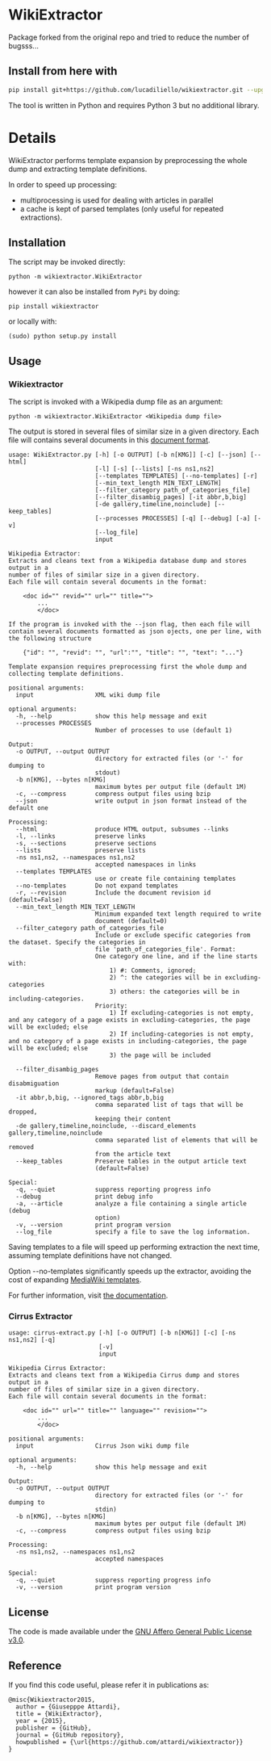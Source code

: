 # WikiExtractor

Package forked from the original repo and tried to reduce the number of bugsss...

## Install from here with
```bash
pip install git+https://github.com/lucadiliello/wikiextractor.git --upgrade
```

The tool is written in Python and requires Python 3 but no additional library.

# Details

WikiExtractor performs template expansion by preprocessing the whole dump and extracting template definitions.

In order to speed up processing:

- multiprocessing is used for dealing with articles in parallel
- a cache is kept of parsed templates (only useful for repeated extractions).

## Installation

The script may be invoked directly:

    python -m wikiextractor.WikiExtractor

however it can also be installed from `PyPi` by doing:

    pip install wikiextractor

or locally with:

    (sudo) python setup.py install

## Usage

### Wikiextractor
The script is invoked with a Wikipedia dump file as an argument:

    python -m wikiextractor.WikiExtractor <Wikipedia dump file>

The output is stored in several files of similar size in a given directory.
Each file will contains several documents in this [document format](wiki/File-Format).

    usage: WikiExtractor.py [-h] [-o OUTPUT] [-b n[KMG]] [-c] [--json] [--html]
                            [-l] [-s] [--lists] [-ns ns1,ns2]
                            [--templates TEMPLATES] [--no-templates] [-r]
                            [--min_text_length MIN_TEXT_LENGTH]
                            [--filter_category path_of_categories_file]
                            [--filter_disambig_pages] [-it abbr,b,big]
                            [-de gallery,timeline,noinclude] [--keep_tables]
                            [--processes PROCESSES] [-q] [--debug] [-a] [-v]
                            [--log_file]
                            input

    Wikipedia Extractor:
    Extracts and cleans text from a Wikipedia database dump and stores output in a
    number of files of similar size in a given directory.
    Each file will contain several documents in the format:

        <doc id="" revid="" url="" title="">
            ...
            </doc>

    If the program is invoked with the --json flag, then each file will
    contain several documents formatted as json ojects, one per line, with
    the following structure

        {"id": "", "revid": "", "url":"", "title": "", "text": "..."}

    Template expansion requires preprocessing first the whole dump and
    collecting template definitions.

    positional arguments:
      input                 XML wiki dump file

    optional arguments:
      -h, --help            show this help message and exit
      --processes PROCESSES
                            Number of processes to use (default 1)

    Output:
      -o OUTPUT, --output OUTPUT
                            directory for extracted files (or '-' for dumping to
                            stdout)
      -b n[KMG], --bytes n[KMG]
                            maximum bytes per output file (default 1M)
      -c, --compress        compress output files using bzip
      --json                write output in json format instead of the default one

    Processing:
      --html                produce HTML output, subsumes --links
      -l, --links           preserve links
      -s, --sections        preserve sections
      --lists               preserve lists
      -ns ns1,ns2, --namespaces ns1,ns2
                            accepted namespaces in links
      --templates TEMPLATES
                            use or create file containing templates
      --no-templates        Do not expand templates
      -r, --revision        Include the document revision id (default=False)
      --min_text_length MIN_TEXT_LENGTH
                            Minimum expanded text length required to write
                            document (default=0)
      --filter_category path_of_categories_file
                            Include or exclude specific categories from the dataset. Specify the categories in
                            file 'path_of_categories_file'. Format:
                            One category one line, and if the line starts with:
                                1) #: Comments, ignored;
                                2) ^: the categories will be in excluding-categories
                                3) others: the categories will be in including-categories.
                            Priority:
                                1) If excluding-categories is not empty, and any category of a page exists in excluding-categories, the page will be excluded; else
                                2) If including-categories is not empty, and no category of a page exists in including-categories, the page will be excluded; else
                                3) the page will be included

      --filter_disambig_pages
                            Remove pages from output that contain disabmiguation
                            markup (default=False)
      -it abbr,b,big, --ignored_tags abbr,b,big
                            comma separated list of tags that will be dropped,
                            keeping their content
      -de gallery,timeline,noinclude, --discard_elements gallery,timeline,noinclude
                            comma separated list of elements that will be removed
                            from the article text
      --keep_tables         Preserve tables in the output article text
                            (default=False)

    Special:
      -q, --quiet           suppress reporting progress info
      --debug               print debug info
      -a, --article         analyze a file containing a single article (debug
                            option)
      -v, --version         print program version
      --log_file            specify a file to save the log information.


Saving templates to a file will speed up performing extraction the next time,
assuming template definitions have not changed.

Option --no-templates significantly speeds up the extractor, avoiding the cost
of expanding [MediaWiki templates](https://www.mediawiki.org/wiki/Help:Templates).

For further information, visit [the documentation](http://attardi.github.io/wikiextractor).

### Cirrus Extractor

~~~
usage: cirrus-extract.py [-h] [-o OUTPUT] [-b n[KMG]] [-c] [-ns ns1,ns2] [-q]
                         [-v]
                         input

Wikipedia Cirrus Extractor:
Extracts and cleans text from a Wikipedia Cirrus dump and stores output in a
number of files of similar size in a given directory.
Each file will contain several documents in the format:

	<doc id="" url="" title="" language="" revision="">
        ...
        </doc>

positional arguments:
  input                 Cirrus Json wiki dump file

optional arguments:
  -h, --help            show this help message and exit

Output:
  -o OUTPUT, --output OUTPUT
                        directory for extracted files (or '-' for dumping to
                        stdin)
  -b n[KMG], --bytes n[KMG]
                        maximum bytes per output file (default 1M)
  -c, --compress        compress output files using bzip

Processing:
  -ns ns1,ns2, --namespaces ns1,ns2
                        accepted namespaces

Special:
  -q, --quiet           suppress reporting progress info
  -v, --version         print program version
~~~

## License
The code is made available under the [GNU Affero General Public License v3.0](LICENSE). 

## Reference
If you find this code useful, please refer it in publications as:

~~~
@misc{Wikiextractor2015,
  author = {Giusepppe Attardi},
  title = {WikiExtractor},
  year = {2015},
  publisher = {GitHub},
  journal = {GitHub repository},
  howpublished = {\url{https://github.com/attardi/wikiextractor}}
}
~~~
